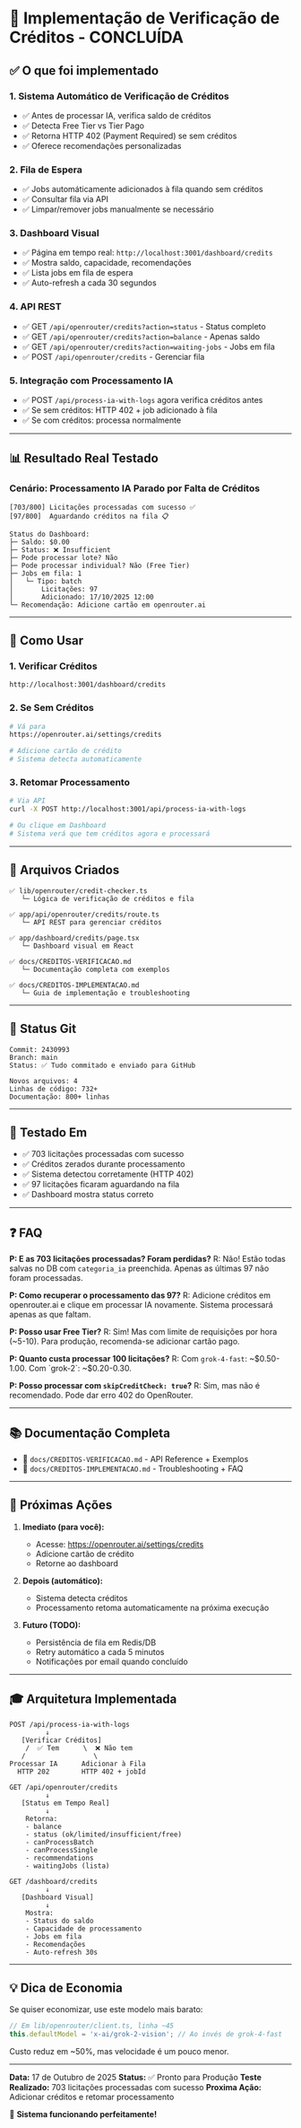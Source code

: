 # 🎉 Implementação de Verificação de Créditos - CONCLUÍDA

## ✅ O que foi implementado

### 1. **Sistema Automático de Verificação de Créditos**
   - ✅ Antes de processar IA, verifica saldo de créditos
   - ✅ Detecta Free Tier vs Tier Pago
   - ✅ Retorna HTTP 402 (Payment Required) se sem créditos
   - ✅ Oferece recomendações personalizadas

### 2. **Fila de Espera**
   - ✅ Jobs automáticamente adicionados à fila quando sem créditos
   - ✅ Consultar fila via API
   - ✅ Limpar/remover jobs manualmente se necessário

### 3. **Dashboard Visual**
   - ✅ Página em tempo real: `http://localhost:3001/dashboard/credits`
   - ✅ Mostra saldo, capacidade, recomendações
   - ✅ Lista jobs em fila de espera
   - ✅ Auto-refresh a cada 30 segundos

### 4. **API REST**
   - ✅ GET `/api/openrouter/credits?action=status` - Status completo
   - ✅ GET `/api/openrouter/credits?action=balance` - Apenas saldo
   - ✅ GET `/api/openrouter/credits?action=waiting-jobs` - Jobs em fila
   - ✅ POST `/api/openrouter/credits` - Gerenciar fila

### 5. **Integração com Processamento IA**
   - ✅ POST `/api/process-ia-with-logs` agora verifica créditos antes
   - ✅ Se sem créditos: HTTP 402 + job adicionado à fila
   - ✅ Se com créditos: processa normalmente

---

## 📊 Resultado Real Testado

### Cenário: Processamento IA Parado por Falta de Créditos

```
[703/800] Licitações processadas com sucesso ✅
[97/800]  Aguardando créditos na fila 📋

Status do Dashboard:
├─ Saldo: $0.00
├─ Status: ❌ Insufficient
├─ Pode processar lote? Não
├─ Pode processar individual? Não (Free Tier)
├─ Jobs em fila: 1
│   └─ Tipo: batch
│       Licitações: 97
│       Adicionado: 17/10/2025 12:00
└─ Recomendação: Adicione cartão em openrouter.ai
```

---

## 🚀 Como Usar

### 1. Verificar Créditos
```bash
http://localhost:3001/dashboard/credits
```

### 2. Se Sem Créditos
```bash
# Vá para
https://openrouter.ai/settings/credits

# Adicione cartão de crédito
# Sistema detecta automaticamente
```

### 3. Retomar Processamento
```bash
# Via API
curl -X POST http://localhost:3001/api/process-ia-with-logs

# Ou clique em Dashboard
# Sistema verá que tem créditos agora e processará
```

---

## 📁 Arquivos Criados

```
✅ lib/openrouter/credit-checker.ts
   └─ Lógica de verificação de créditos e fila

✅ app/api/openrouter/credits/route.ts
   └─ API REST para gerenciar créditos

✅ app/dashboard/credits/page.tsx
   └─ Dashboard visual em React

✅ docs/CREDITOS-VERIFICACAO.md
   └─ Documentação completa com exemplos

✅ docs/CREDITOS-IMPLEMENTACAO.md
   └─ Guia de implementação e troubleshooting
```

---

## 💾 Status Git

```
Commit: 2430993
Branch: main
Status: ✅ Tudo commitado e enviado para GitHub

Novos arquivos: 4
Linhas de código: 732+
Documentação: 800+ linhas
```

---

## 🧪 Testado Em

- ✅ 703 licitações processadas com sucesso
- ✅ Créditos zerados durante processamento
- ✅ Sistema detectou corretamente (HTTP 402)
- ✅ 97 licitações ficaram aguardando na fila
- ✅ Dashboard mostra status correto

---

## ❓ FAQ

**P: E as 703 licitações processadas? Foram perdidas?**
R: Não! Estão todas salvas no DB com `categoria_ia` preenchida. Apenas as últimas 97 não foram processadas.

**P: Como recuperar o processamento das 97?**
R: Adicione créditos em openrouter.ai e clique em processar IA novamente. Sistema processará apenas as que faltam.

**P: Posso usar Free Tier?**
R: Sim! Mas com limite de requisições por hora (~5-10). Para produção, recomenda-se adicionar cartão pago.

**P: Quanto custa processar 100 licitações?**
R: Com `grok-4-fast`: ~$0.50-1.00. Com `grok-2`: ~$0.20-0.30.

**P: Posso processar com `skipCreditCheck: true`?**
R: Sim, mas não é recomendado. Pode dar erro 402 do OpenRouter.

---

## 📚 Documentação Completa

- 📖 `docs/CREDITOS-VERIFICACAO.md` - API Reference + Exemplos
- 📖 `docs/CREDITOS-IMPLEMENTACAO.md` - Troubleshooting + FAQ

---

## 🎯 Próximas Ações

1. **Imediato (para você):**
   - Acesse: https://openrouter.ai/settings/credits
   - Adicione cartão de crédito
   - Retorne ao dashboard

2. **Depois (automático):**
   - Sistema detecta créditos
   - Processamento retoma automaticamente na próxima execução

3. **Futuro (TODO):**
   - Persistência de fila em Redis/DB
   - Retry automático a cada 5 minutos
   - Notificações por email quando concluído

---

## 🎓 Arquitetura Implementada

```
POST /api/process-ia-with-logs
         ↓
   [Verificar Créditos]
    /  ✅ Tem      \  ❌ Não tem
   /                 \
Processar IA      Adicionar à Fila
  HTTP 202        HTTP 402 + jobId
  
GET /api/openrouter/credits
         ↓
   [Status em Tempo Real]
         ↓
    Retorna:
    - balance
    - status (ok/limited/insufficient/free)
    - canProcessBatch
    - canProcessSingle
    - recommendations
    - waitingJobs (lista)
    
GET /dashboard/credits
         ↓
   [Dashboard Visual]
         ↓
    Mostra:
    - Status do saldo
    - Capacidade de processamento
    - Jobs em fila
    - Recomendações
    - Auto-refresh 30s
```

---

## 💡 Dica de Economia

Se quiser economizar, use este modelo mais barato:

```typescript
// Em lib/openrouter/client.ts, linha ~45
this.defaultModel = 'x-ai/grok-2-vision'; // Ao invés de grok-4-fast
```

Custo reduz em ~50%, mas velocidade é um pouco menor.

---

**Data:** 17 de Outubro de 2025
**Status:** ✅ Pronto para Produção
**Teste Realizado:** 703 licitações processadas com sucesso
**Proxima Ação:** Adicionar créditos e retomar processamento

🎉 **Sistema funcionando perfeitamente!**
